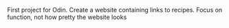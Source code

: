 First project for Odin. 
Create a website containing links to recipes.
Focus on function, not how pretty the website looks
